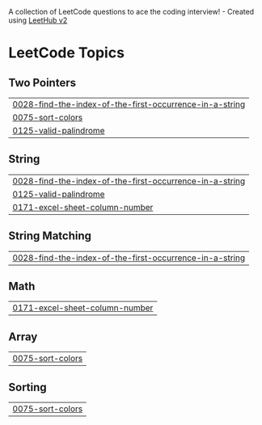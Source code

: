 A collection of LeetCode questions to ace the coding interview! - Created using [LeetHub v2](https://github.com/arunbhardwaj/LeetHub-2.0)
<!---LeetCode Topics Start-->
# LeetCode Topics
## Two Pointers
|  |
| ------- |
| [0028-find-the-index-of-the-first-occurrence-in-a-string](https://github.com/Vicky00711/LeetcodeProblems/tree/master/0028-find-the-index-of-the-first-occurrence-in-a-string) |
| [0075-sort-colors](https://github.com/Vicky00711/LeetcodeProblems/tree/master/0075-sort-colors) |
| [0125-valid-palindrome](https://github.com/Vicky00711/LeetcodeProblems/tree/master/0125-valid-palindrome) |
## String
|  |
| ------- |
| [0028-find-the-index-of-the-first-occurrence-in-a-string](https://github.com/Vicky00711/LeetcodeProblems/tree/master/0028-find-the-index-of-the-first-occurrence-in-a-string) |
| [0125-valid-palindrome](https://github.com/Vicky00711/LeetcodeProblems/tree/master/0125-valid-palindrome) |
| [0171-excel-sheet-column-number](https://github.com/Vicky00711/LeetcodeProblems/tree/master/0171-excel-sheet-column-number) |
## String Matching
|  |
| ------- |
| [0028-find-the-index-of-the-first-occurrence-in-a-string](https://github.com/Vicky00711/LeetcodeProblems/tree/master/0028-find-the-index-of-the-first-occurrence-in-a-string) |
## Math
|  |
| ------- |
| [0171-excel-sheet-column-number](https://github.com/Vicky00711/LeetcodeProblems/tree/master/0171-excel-sheet-column-number) |
## Array
|  |
| ------- |
| [0075-sort-colors](https://github.com/Vicky00711/LeetcodeProblems/tree/master/0075-sort-colors) |
## Sorting
|  |
| ------- |
| [0075-sort-colors](https://github.com/Vicky00711/LeetcodeProblems/tree/master/0075-sort-colors) |
<!---LeetCode Topics End-->